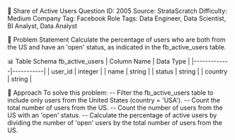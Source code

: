 📌 Share of Active Users
Question ID: 2005
Source: StrataScratch
Difficulty: Medium
Company Tag: Facebook
Role Tags: Data Engineer, Data Scientist, BI Analyst, Data Analyst

🧾 Problem Statement
Calculate the percentage of users who are both from the US and have an 'open' status, as indicated in the fb_active_users table.

📊 Table Schema
fb_active_users
| Column Name | Data Type |
|-------------|-----------|
| user_id     | integer   |
| name        | string    |
| status      | string    |
| country     | string    |

🧠 Approach
To solve this problem:
-- Filter the fb_active_users table to include only users from the United States (country = 'USA').
-- Count the total number of users from the US.
-- Count the number of users from the US with an 'open' status.
-- Calculate the percentage of active users by dividing the number of 'open' users by the total number of users from the US.
